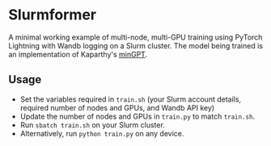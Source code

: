 # Slurmformer

A minimal working example of multi-node, multi-GPU training using PyTorch Lightning with Wandb logging on a Slurm cluster. The model being trained is an implementation of Kaparthy's [minGPT](https://github.com/karpathy/minGPT).

## Usage

- Set the variables required in `train.sh` (your Slurm account details, required number of nodes and GPUs, and Wandb API key)
- Update the number of nodes and GPUs in `train.py` to match `train.sh`.
- Run `sbatch train.sh` on your Slurm cluster.
- Alternatively, run `python train.py` on any device.

